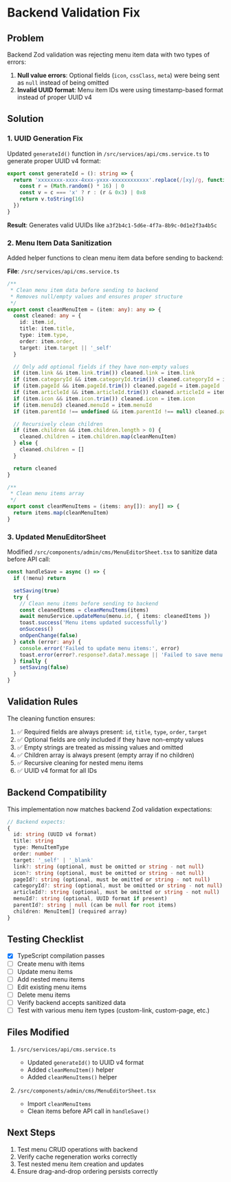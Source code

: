 # Backend Validation Fix

## Problem

Backend Zod validation was rejecting menu item data with two types of errors:

1. **Null value errors**: Optional fields (`icon`, `cssClass`, `meta`) were being sent as `null` instead of being omitted
2. **Invalid UUID format**: Menu item IDs were using timestamp-based format instead of proper UUID v4

## Solution

### 1. UUID Generation Fix

Updated `generateId()` function in `/src/services/api/cms.service.ts` to generate proper UUID v4 format:

```typescript
export const generateId = (): string => {
  return 'xxxxxxxx-xxxx-4xxx-yxxx-xxxxxxxxxxxx'.replace(/[xy]/g, function (c) {
    const r = (Math.random() * 16) | 0
    const v = c === 'x' ? r : (r & 0x3) | 0x8
    return v.toString(16)
  })
}
```

**Result**: Generates valid UUIDs like `a3f2b4c1-5d6e-4f7a-8b9c-0d1e2f3a4b5c`

### 2. Menu Item Data Sanitization

Added helper functions to clean menu item data before sending to backend:

**File**: `/src/services/api/cms.service.ts`

```typescript
/**
 * Clean menu item data before sending to backend
 * Removes null/empty values and ensures proper structure
 */
export const cleanMenuItem = (item: any): any => {
  const cleaned: any = {
    id: item.id,
    title: item.title,
    type: item.type,
    order: item.order,
    target: item.target || '_self'
  }

  // Only add optional fields if they have non-empty values
  if (item.link && item.link.trim()) cleaned.link = item.link
  if (item.categoryId && item.categoryId.trim()) cleaned.categoryId = item.categoryId
  if (item.pageId && item.pageId.trim()) cleaned.pageId = item.pageId
  if (item.articleId && item.articleId.trim()) cleaned.articleId = item.articleId
  if (item.icon && item.icon.trim()) cleaned.icon = item.icon
  if (item.menuId) cleaned.menuId = item.menuId
  if (item.parentId !== undefined && item.parentId !== null) cleaned.parentId = item.parentId

  // Recursively clean children
  if (item.children && item.children.length > 0) {
    cleaned.children = item.children.map(cleanMenuItem)
  } else {
    cleaned.children = []
  }

  return cleaned
}

/**
 * Clean menu items array
 */
export const cleanMenuItems = (items: any[]): any[] => {
  return items.map(cleanMenuItem)
}
```

### 3. Updated MenuEditorSheet

Modified `/src/components/admin/cms/MenuEditorSheet.tsx` to sanitize data before API call:

```typescript
const handleSave = async () => {
  if (!menu) return

  setSaving(true)
  try {
    // Clean menu items before sending to backend
    const cleanedItems = cleanMenuItems(items)
    await menuService.updateMenu(menu.id, { items: cleanedItems })
    toast.success('Menu items updated successfully')
    onSuccess()
    onOpenChange(false)
  } catch (error: any) {
    console.error('Failed to update menu items:', error)
    toast.error(error?.response?.data?.message || 'Failed to save menu items')
  } finally {
    setSaving(false)
  }
}
```

## Validation Rules

The cleaning function ensures:

1. ✅ Required fields are always present: `id`, `title`, `type`, `order`, `target`
2. ✅ Optional fields are only included if they have non-empty values
3. ✅ Empty strings are treated as missing values and omitted
4. ✅ Children array is always present (empty array if no children)
5. ✅ Recursive cleaning for nested menu items
6. ✅ UUID v4 format for all IDs

## Backend Compatibility

This implementation now matches backend Zod validation expectations:

```typescript
// Backend expects:
{
  id: string (UUID v4 format)
  title: string
  type: MenuItemType
  order: number
  target: '_self' | '_blank'
  link?: string (optional, must be omitted or string - not null)
  icon?: string (optional, must be omitted or string - not null)
  pageId?: string (optional, must be omitted or string - not null)
  categoryId?: string (optional, must be omitted or string - not null)
  articleId?: string (optional, must be omitted or string - not null)
  menuId?: string (optional, UUID format if present)
  parentId?: string | null (can be null for root items)
  children: MenuItem[] (required array)
}
```

## Testing Checklist

- [x] TypeScript compilation passes
- [ ] Create menu with items
- [ ] Update menu items
- [ ] Add nested menu items
- [ ] Edit existing menu items
- [ ] Delete menu items
- [ ] Verify backend accepts sanitized data
- [ ] Test with various menu item types (custom-link, custom-page, etc.)

## Files Modified

1. `/src/services/api/cms.service.ts`

   - Updated `generateId()` to UUID v4 format
   - Added `cleanMenuItem()` helper
   - Added `cleanMenuItems()` helper

2. `/src/components/admin/cms/MenuEditorSheet.tsx`
   - Import `cleanMenuItems`
   - Clean items before API call in `handleSave()`

## Next Steps

1. Test menu CRUD operations with backend
2. Verify cache regeneration works correctly
3. Test nested menu item creation and updates
4. Ensure drag-and-drop ordering persists correctly
